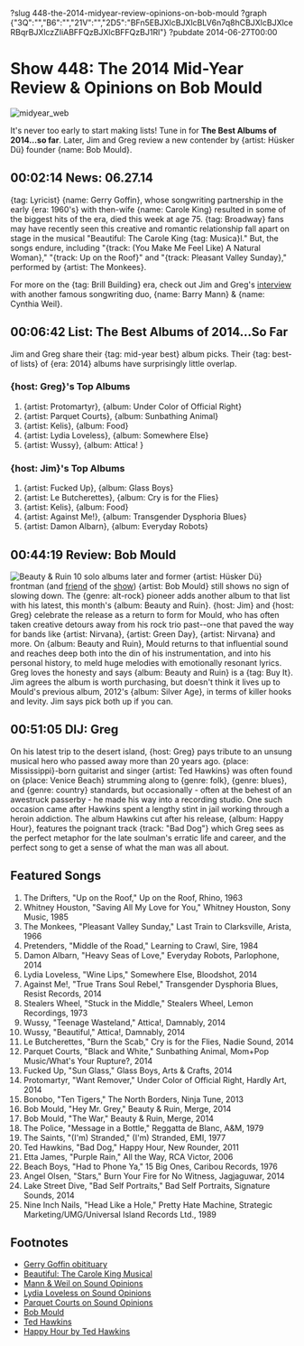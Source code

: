 ?slug 448-the-2014-midyear-review-opinions-on-bob-mould
?graph {"3Q":"","B6":"","21V":"","2D5":"BFn5EBJXlcBJXlcBLV6n7q8hCBJXlcBJXlceRBqrBJXlczZIiABFFQzBJXlcBFFQzBJ1Rl"}
?pubdate 2014-06-27T00:00

# Show 448: The 2014 Mid-Year Review & Opinions on Bob Mould

![midyear_web](http://static.soundopinions.org/images/2014/midyear_web.jpg)

It's never too early to start making lists! Tune in for **The Best Albums of 2014…so far**. Later, Jim and Greg review a new contender by {artist: Hüsker Dü} founder {name: Bob Mould}.


## 00:02:14 News: 06.27.14
{tag: Lyricist} {name: Gerry Goffin}, whose songwriting partnership in the early {era: 1960's} with then-wife {name: Carole King} resulted in some of the biggest hits of the era, died this week at age 75. {tag: Broadway} fans may have recently seen this creative and romantic relationship fall apart on stage in the musical "Beautiful: The Carole King {tag: Musica}l." But, the songs endure, including "{track: (You Make Me Feel Like) A Natural Woman}," "{track: Up on the Roof}" and "{track: Pleasant Valley Sunday}," performed by {artist: The Monkees}.

For more on the {tag: Brill Building} era, check out Jim and Greg's [interview](http://www.soundopinions.org/show/291) with another famous songwriting duo, {name: Barry Mann} & {name: Cynthia Weil}. 


## 00:06:42 List: The Best Albums of 2014...So Far
Jim and Greg share their {tag: mid-year best} album picks. Their {tag: best-of lists} of {era: 2014} albums have surprisingly little overlap.
### {host: Greg}'s Top Albums
1. {artist: Protomartyr}, {album: Under Color of Official Right} 
2. {artist: Parquet Courts}, {album: Sunbathing Animal}
3. {artist: Kelis}, {album: Food} 
4. {artist: Lydia Loveless}, {album: Somewhere Else} 
5. {artist: Wussy}, {album: Attica! }

### {host: Jim}'s Top Albums
1. {artist: Fucked Up}, {album: Glass Boys} 
2. {artist: Le Butcherettes}, {album: Cry is for the Flies} 
3. {artist: Kelis}, {album: Food}
4. {artist: Against Me!}, {album: Transgender Dysphoria Blues}
5. {artist: Damon Albarn}, {album: Everyday Robots} 


## 00:44:19 Review: Bob Mould
![Beauty & Ruin](http://is4.mzstatic.com/image/thumb/Music4/v4/9c/d8/e5/9cd8e5e0-e2ea-a747-409e-075648ce24c8/source/600x600bb.jpg "524371/849808127")
10 solo albums later and former {artist: Hüsker Dü} frontman (and [friend]( show/119) of the [show]( show/295)) {artist: Bob Mould} still shows no sign of slowing down. The {genre: alt-rock} pioneer adds another album to that list with his latest, this month's {album: Beauty and Ruin}. {host: Jim} and {host: Greg} celebrate the release as a return to form for Mould, who has often taken creative detours away from his rock trio past--one that paved the way for bands like {artist: Nirvana}, {artist: Green Day}, {artist: Nirvana} and more. On {album: Beauty and Ruin}, Mould returns to that influential sound and reaches deep both into the din of his instrumentation, and into his personal history, to meld huge melodies with emotionally resonant lyrics. Greg loves the honesty and says {album: Beauty and Ruin} is a {tag: Buy It}. Jim agrees the album is worth purchasing, but doesn't think it lives up to Mould's previous album, 2012's {album: Silver Age}, in terms of killer hooks and levity. Jim says pick both up if you can.  

## 00:51:05 DIJ: Greg
On his latest trip to the desert island, {host: Greg} pays tribute to an unsung musical hero who passed away more than 20 years ago. {place: Mississippi}-born guitarist and singer {artist: Ted Hawkins} was often found on {place: Venice Beach} strumming along to {genre: folk}, {genre: blues}, and {genre: country} standards, but occasionally - often at the behest of an awestruck passerby - he made his way into a recording studio. One such occasion came after Hawkins spent a lengthy stint in jail working through a heroin addiction. The album Hawkins cut after his release, {album: Happy Hour}, features the poignant track {track: "Bad Dog"} which Greg sees as the perfect metaphor for the late soulman's erratic life and career, and the perfect song to get a sense of what the man was all about. 


## Featured Songs
1. The Drifters, "Up on the Roof," Up on the Roof,  Rhino, 1963
1. Whitney Houston, "Saving All My Love for You,"  Whitney Houston, Sony Music, 1985 
1. The Monkees, "Pleasant Valley Sunday," Last Train to Clarksville,  Arista, 1966 
1. Pretenders, "Middle of the Road,"  Learning to Crawl,  Sire, 1984 
1. Damon Albarn,  "Heavy Seas of Love,"  Everyday Robots, Parlophone, 2014 
1. Lydia Loveless,  "Wine Lips," Somewhere Else,  Bloodshot, 2014 
1. Against Me!,  "True Trans Soul Rebel," Transgender Dysphoria Blues, Resist Records, 2014
1. Stealers Wheel, "Stuck in the Middle," Stealers Wheel,  Lemon Recordings, 1973 
1.  Wussy, "Teenage Wasteland,"  Attica!,  Damnably, 2014 
1. Wussy,  "Beautiful,"  Attica!,  Damnably, 2014 
1. Le Butcherettes, "Burn the Scab," Cry is for the Flies, Nadie Sound, 2014 
1. Parquet Courts, "Black and White," Sunbathing Animal, Mom+Pop Music/What's Your Rupture?, 2014
1. Fucked Up, "Sun Glass," Glass Boys,  Arts & Crafts, 2014 
1. Protomartyr, "Want Remover," Under Color of Official Right, Hardly Art, 2014 
1. Bonobo, "Ten Tigers," The North Borders, Ninja Tune, 2013 
1. Bob Mould,  "Hey Mr. Grey," Beauty & Ruin, Merge, 2014
1. Bob Mould, "The War," Beauty & Ruin, Merge, 2014
1. The Police, "Message in a Bottle," Reggatta de Blanc, A&M, 1979 
1. The Saints, "(I'm) Stranded," (I'm) Stranded, EMI, 1977 
1. Ted Hawkins, "Bad Dog," Happy Hour, New Rounder, 2011
1. Etta James, "Purple Rain,"  All the Way, RCA Victor, 2006 
1. Beach Boys, "Had to Phone Ya," 15 Big Ones, Caribou Records, 1976
1. Angel Olsen, "Stars,"  Burn Your Fire for No Witness,  Jagjaguwar, 2014
1. Lake Street Dive, "Bad Self Portraits," Bad Self Portraits, Signature Sounds, 2014 
1. Nine Inch Nails, "Head Like a Hole," Pretty Hate Machine, Strategic Marketing/UMG/Universal Island Records Ltd., 1989 


## Footnotes
- [Gerry Goffin obitituary](http://www.nytimes.com/2014/06/20/arts/music/gerry-goffin-prolific-pop-songwriter-is-dead-at-75.html?_r=0)
- [Beautiful: The Carole King Musical](http://www.beautifulonbroadway.com/)
- [Mann & Weil on Sound Opinions](http://www.soundopinions.org/show/291)
- [Lydia Loveless on Sound Opinions](http://www.soundopinions.org/show/348/)
- [Parquet Courts on Sound Opinions](http://www.soundopinions.org/show/415)
- [Bob Mould](http://www.bobmould.com/)
- [Ted Hawkins](http://www.independent.co.uk/news/people/obituary-ted-hawkins-1567807.html)
- [Happy Hour by Ted Hawkins](http://www.amazon.com/Happy-Hour-Ted-Hawkins/dp/B0000002VO)
